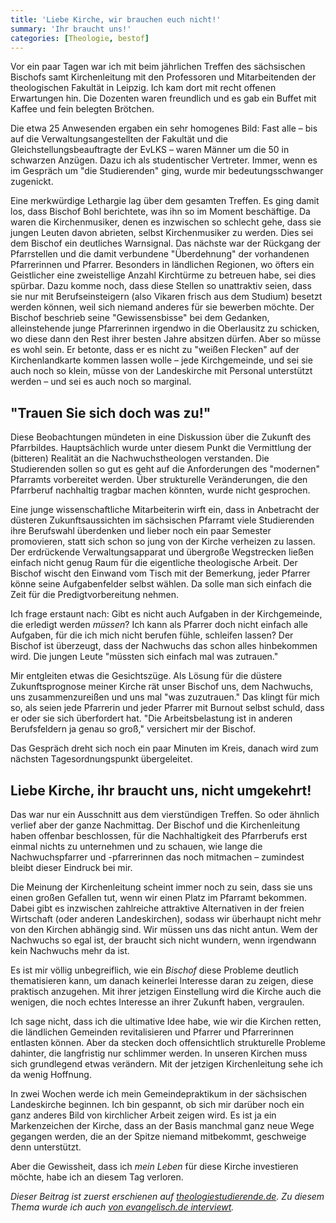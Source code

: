 ```yaml
---
title: 'Liebe Kirche, wir brauchen euch nicht!'
summary: 'Ihr braucht uns!'
categories: [Theologie, bestof]
---
```


Vor ein paar Tagen war ich mit beim jährlichen Treffen des sächsischen Bischofs samt Kirchenleitung mit den Professoren und Mitarbeitenden der theologischen Fakultät in Leipzig. Ich kam dort mit recht offenen Erwartungen hin. Die Dozenten waren freundlich und es gab ein Buffet mit Kaffee und fein belegten Brötchen.

Die etwa 25 Anwesenden ergaben ein sehr homogenes Bild: Fast alle – bis auf die Verwaltungsangestellten der Fakultät und die Gleichstellungsbeauftragte der EvLKS – waren Männer um die 50 in schwarzen Anzügen. Dazu ich als studentischer Vertreter. Immer, wenn es im Gespräch um "die Studierenden" ging, wurde mir bedeutungsschwanger zugenickt.

Eine merkwürdige Lethargie lag über dem gesamten Treffen. Es ging damit los, dass Bischof Bohl berichtete, was ihn so im Moment beschäftige. Da waren die Kirchenmusiker, denen es inzwischen so schlecht gehe, dass sie jungen Leuten davon abrieten, selbst Kirchenmusiker zu werden. Dies sei dem Bischof ein deutliches Warnsignal. Das nächste war der Rückgang der Pfarrstellen und die damit verbundene "Überdehnung" der vorhandenen Pfarrerinnen und Pfarrer. Besonders in ländlichen Regionen, wo öfters ein Geistlicher eine zweistellige Anzahl Kirchtürme zu betreuen habe, sei dies spürbar. Dazu komme noch, dass diese Stellen so unattraktiv seien, dass sie nur mit Berufseinsteigern (also Vikaren frisch aus dem Studium) besetzt werden können, weil sich niemand anderes für sie bewerben möchte. Der Bischof beschrieb seine "Gewissensbisse" bei dem Gedanken, alleinstehende junge Pfarrerinnen irgendwo in die Oberlausitz zu schicken, wo diese dann den Rest ihrer besten Jahre absitzen dürfen. Aber so müsse es wohl sein. Er betonte, dass er es nicht zu "weißen Flecken" auf der Kirchenlandkarte kommen lassen wolle – jede Kirchgemeinde, und sei sie auch noch so klein, müsse von der Landeskirche mit Personal unterstützt werden – und sei es auch noch so marginal.

## "Trauen Sie sich doch was zu!"

Diese Beobachtungen mündeten in eine Diskussion über die Zukunft des Pfarrbildes. Hauptsächlich wurde unter diesem Punkt die Vermittlung der (bitteren) Realität an die Nachwuchstheologen verstanden. Die Studierenden sollen so gut es geht auf die Anforderungen des "modernen" Pfarramts vorbereitet werden. Über strukturelle Veränderungen, die den Pfarrberuf nachhaltig tragbar machen könnten, wurde nicht gesprochen.

Eine junge wissenschaftliche Mitarbeiterin wirft ein, dass in Anbetracht der düsteren Zukunftsaussichten im sächsischen Pfarramt viele Studierenden ihre Berufswahl überdenken und lieber noch ein paar Semester promovieren, statt sich schon so jung von der Kirche verheizen zu lassen. Der erdrückende Verwaltungsapparat und übergroße Wegstrecken ließen einfach nicht genug Raum für die eigentliche theologische Arbeit. Der Bischof wischt den Einwand vom Tisch mit der Bemerkung, jeder Pfarrer könne seine Aufgabenfelder selbst wählen. Da solle man sich einfach die Zeit für die Predigtvorbereitung nehmen.

Ich frage erstaunt nach: Gibt es nicht auch Aufgaben in der Kirchgemeinde, die erledigt werden *müssen*? Ich kann als Pfarrer doch nicht einfach alle Aufgaben, für die ich mich nicht berufen fühle, schleifen lassen? Der Bischof ist überzeugt, dass der Nachwuchs das schon alles hinbekommen wird. Die jungen Leute "müssten sich einfach mal was zutrauen."

Mir entgleiten etwas die Gesichtszüge. Als Lösung für die düstere Zukunftsprognose meiner Kirche rät unser Bischof uns, dem Nachwuchs, uns zusammenzureißen und uns mal "was zuzutrauen." Das klingt für mich so, als seien jede Pfarrerin und jeder Pfarrer mit Burnout selbst schuld, dass er oder sie sich überfordert hat. "Die Arbeitsbelastung ist in anderen Berufsfeldern ja genau so groß," versichert mir der Bischof.

Das Gespräch dreht sich noch ein paar Minuten im Kreis, danach wird zum nächsten Tagesordnungspunkt übergeleitet.

## Liebe Kirche, ihr braucht uns, nicht umgekehrt!

Das war nur ein Ausschnitt aus dem vierstündigen Treffen. So oder ähnlich verlief aber der ganze Nachmittag. Der Bischof und die Kirchenleitung haben offenbar beschlossen, für die Nachhaltigkeit des Pfarrberufs erst einmal nichts zu unternehmen und zu schauen, wie lange die Nachwuchspfarrer und -pfarrerinnen das noch mitmachen – zumindest bleibt dieser Eindruck bei mir.

Die Meinung der Kirchenleitung scheint immer noch zu sein, dass sie uns einen großen Gefallen tut, wenn wir einen Platz im Pfarramt bekommen. Dabei gibt es inzwischen zahlreiche attraktive Alternativen in der freien Wirtschaft (oder anderen Landeskirchen), sodass wir überhaupt nicht mehr von den Kirchen abhängig sind. Wir müssen uns das nicht antun. Wem der Nachwuchs so egal ist, der braucht sich nicht wundern, wenn irgendwann kein Nachwuchs mehr da ist.

Es ist mir völlig unbegreiflich, wie ein *Bischof* diese Probleme deutlich thematisieren kann, um danach keinerlei Interesse daran zu zeigen, diese praktisch anzugehen. Mit ihrer jetzigen Einstellung wird die Kirche auch die wenigen, die noch echtes Interesse an ihrer Zukunft haben, vergraulen.

Ich sage nicht, dass ich die ultimative Idee habe, wie wir die Kirchen retten, die ländlichen Gemeinden revitalisieren und Pfarrer und Pfarrerinnen entlasten können. Aber da stecken doch offensichtlich strukturelle Probleme dahinter, die langfristig nur schlimmer werden. In unseren Kirchen muss sich grundlegend etwas verändern. Mit der jetzigen Kirchenleitung sehe ich da wenig Hoffnung.

In zwei Wochen werde ich mein Gemeindepraktikum in der sächsischen Landeskirche beginnen. Ich bin gespannt, ob sich mir darüber noch ein ganz anderes Bild von kirchlicher Arbeit zeigen wird. Es ist ja ein Markenzeichen der Kirche, dass an der Basis manchmal ganz neue Wege gegangen werden, die an der Spitze niemand mitbekommt, geschweige denn unterstützt.

Aber die Gewissheit, dass ich *mein Leben* für diese Kirche investieren möchte, habe ich an diesem Tag verloren.

*Dieser Beitrag ist zuerst erschienen auf [theologiestudierende.de](http://www.theologiestudierende.de/2014/02/13/liebe-kirche-wir-brauchen-euch-nicht/). Zu diesem Thema wurde ich auch [von evangelisch.de interviewt](http://aktuell.evangelisch.de/artikel/92410/pfarrernachwuchs-braucht-rueckhalt-von-der-kirchenleitung).*